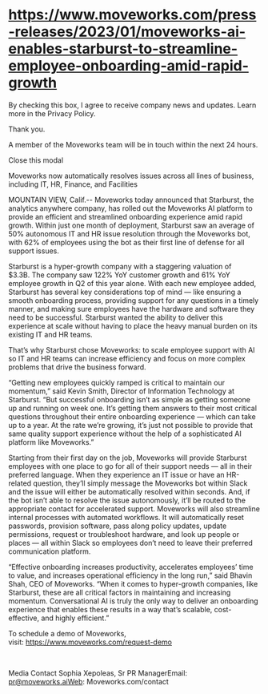 # https://www.moveworks.com/press-releases/2023/01/moveworks-ai-enables-starburst-to-streamline-employee-onboarding-amid-rapid-growth

By checking this box, I agree to receive company news and updates. Learn more in the Privacy Policy.

Thank you.

A member of the Moveworks team will be in touch within the next 24 hours.



  Close this modal
  


Moveworks now automatically resolves issues across all lines of business, including IT, HR, Finance, and Facilities

MOUNTAIN VIEW, Calif.-- Moveworks today announced that Starburst, the analytics anywhere company, has rolled out the Moveworks AI platform to provide an efficient and streamlined onboarding experience amid rapid growth. Within just one month of deployment, Starburst saw an average of 50% autonomous IT and HR issue resolution through the Moveworks bot, with 62% of employees using the bot as their first line of defense for all support issues.

Starburst is a hyper-growth company with a staggering valuation of $3.3B. The company saw 122% YoY customer growth and 61% YoY employee growth in Q2 of this year alone. With each new employee added, Starburst has several key considerations top of mind — like ensuring a smooth onboarding process, providing support for any questions in a timely manner, and making sure employees have the hardware and software they need to be successful. Starburst wanted the ability to deliver this experience at scale without having to place the heavy manual burden on its existing IT and HR teams.

That’s why Starburst chose Moveworks: to scale employee support with AI so IT and HR teams can increase efficiency and focus on more complex problems that drive the business forward.

“Getting new employees quickly ramped is critical to maintain our momentum,” said Kevin Smith, Director of Information Technology at Starburst. “But successful onboarding isn’t as simple as getting someone up and running on week one. It’s getting them answers to their most critical questions throughout their entire onboarding experience — which can take up to a year. At the rate we’re growing, it’s just not possible to provide that same quality support experience without the help of a sophisticated AI platform like Moveworks.”

Starting from their first day on the job, Moveworks will provide Starburst employees with one place to go for all of their support needs — all in their preferred language. When they experience an IT issue or have an HR-related question, they’ll simply message the Moveworks bot within Slack and the issue will either be automatically resolved within seconds. And, if the bot isn’t able to resolve the issue autonomously, it’ll be routed to the appropriate contact for accelerated support. Moveworks will also streamline internal processes with automated workflows. It will automatically reset passwords, provision software, pass along policy updates, update permissions, request or troubleshoot hardware, and look up people or places — all within Slack so employees don’t need to leave their preferred communication platform.

“Effective onboarding increases productivity, accelerates employees’ time to value, and increases operational efficiency in the long run,” said Bhavin Shah, CEO of Moveworks. “When it comes to hyper-growth companies, like Starburst, these are all critical factors in maintaining and increasing momentum. Conversational AI is truly the only way to deliver an onboarding experience that enables these results in a way that’s scalable, cost-effective, and highly efficient.”

To schedule a demo of Moveworks, visit: https://www.moveworks.com/request-demo

 

Media Contact Sophia Xepoleas, Sr PR ManagerEmail: pr@moveworks.aiWeb: Moveworks.com/contact 

